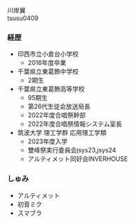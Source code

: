 川岸翼  
tsusu0409

### 経歴
* 印西市立小倉台小学校
  * 2016年度卒業
* 千葉県立東葛飾中学校  
  * 2期生
* 千葉県立東葛飾高等学校
  * 95期生
  * 第26代生徒会放送局長
  * 2022年度合唱祭幹部
  * 2022年度合唱祭情報システム室長
* 筑波大学 理工学群 応用理工学類
  * 2023年度入学
  * 雙峰祭実行委員会jsys23,jsys24
  * アルティメット同好会INVERHOUSE

### しゅみ
* アルティメット
* 初音ミク
* スマブラ

